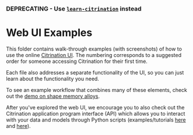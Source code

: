 ### DEPRECATING - Use [`learn-citrination`](https://github.com/CitrineInformatics/learn-citrination/tree/master/citrination_ui_examples) instead

# Web UI Examples
This folder contains walk-through examples (with screenshots) of how to use the online [Citrination UI](https://citrination.com/). The numbering corresponds to a suggested order for someone accessing Citrination for their first time.

Each file also addresses a separate functionality of the UI, so you can just learn about the functionality you need.

To see an example workflow that combines many of these elements, check out the [demo on shape memory alloys](https://github.com/CitrineInformatics/learn-citrination/blob/master/JournalPaperToModel.ipynb).

After you've explored the web UI, we encourage you to also check out the Citrination application program interface (API) which allows you to interact with your data and models through Python scripts (examples/tutorials [here](../api_examples/) and [here](https://github.com/CitrineInformatics/learn-citrination)).
